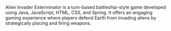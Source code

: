 Alien Invader Exterminator is a turn-based battleship-style game developed using Java,
JavaScript, HTML, CSS, and Spring. It offers an engaging gaming experience where players defend Earth 
from invading aliens by strategically placing and firing weapons.
